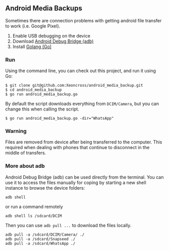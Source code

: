 ## Android Media Backups

Sometimes there are connection problems with getting android file transfer to work (i.e. Google Pixel).

1. Enable USB debugging on the device
1. Download [Android Debug Bridge (adb)](https://developer.android.com/studio/command-line/adb)
3. Install [Golang (Go)](http://golang.org)


### Run

Using the command line, you can check out this project, and run it using Go:

    $ git clone git@github.com:Xeoncross/android_media_backup.git
    $ cd android_media_backup
    $ go run android_media_backup.go

By default the script downloads everything from `DCIM/Camera`, but you can change this when calling the script.

    $ go run android_media_backup.go -dir="WhatsApp"

### Warning

Files are removed from device after being transferred to the computer. This required when dealing with phones that continue to disconnect in the middle of transfers.


### More about adb

Android Debug Bridge (adb) can be used directly from the terminal. You can use it to access the files manually for coping by starting a new shell instance to browse the device folders:

    adb shell

or run a command remotely

    adb shell ls /sdcard/DCIM

Then you can use `adb pull ...` to download the files locally.

    adb pull -a /sdcard/DCIM/Camera/ ./
    adb pull -a /sdcard/Snapseed ./
    adb pull -a /sdcard/WhatsApp ./
